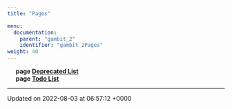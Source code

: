 ```yaml
---
title: "Pages"

menu:
  documentation:
    parent: "gambit_2"
    identifier: "gambit_2Pages" 
weight: 40
---
```



&nbsp;&nbsp;&nbsp;&nbsp;&nbsp;<b>page <a href=/documentation/code/gambit_2/pages/deprecated/#page-deprecated>Deprecated List<a></b><br>
&nbsp;&nbsp;&nbsp;&nbsp;&nbsp;<b>page <a href=/documentation/code/gambit_2/pages/todo/#page-todo>Todo List<a></b><br>



-------------------------------

Updated on 2022-08-03 at 06:57:12 +0000
